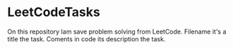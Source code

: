 # LeetCodeTasks
On this repository Iam save problem solving from LeetCode. Filename it's a title the task. Coments in code its description the task.
